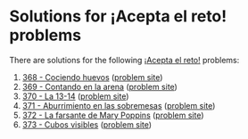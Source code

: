 # Solutions for ¡Acepta el reto! problems

There are solutions for the following
[¡Acepta el reto!](https://www.aceptaelreto.com/) problems:

1. [368 - Cociendo huevos](368.cc)
   ([problem site](https://www.aceptaelreto.com/problem/statement.php?id=368))
1. [369 - Contando en la arena](369.cc)
   ([problem site](https://www.aceptaelreto.com/problem/statement.php?id=369))
1. [370 - La 13-14](370.cc)
   ([problem site](https://www.aceptaelreto.com/problem/statement.php?id=370))
1. [371 - Aburrimiento en las sobremesas](371.cc)
   ([problem site](https://www.aceptaelreto.com/problem/statement.php?id=371))
1. [372 - La farsante de Mary Poppins](372.cc)
   ([problem site](https://www.aceptaelreto.com/problem/statement.php?id=372))
1. [373 - Cubos visibles](373.cc)
   ([problem site](https://www.aceptaelreto.com/problem/statement.php?id=373))
